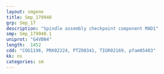 ```yaml
---
layout: smgene
title: Smp_179940
grp: Smp_17
description: "Spindle assembly checkpoint component MAD1"
smp: Smp_179940.1
uniprot: "G4VBN4"
length:  1452
cdd: "COG1196, PRK02224, PTZ00341, TIGR02169, pfam05483"
kk: ns
categories: sm
---
```


